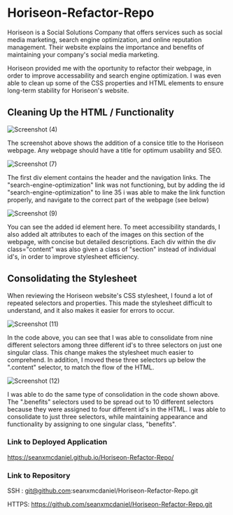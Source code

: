 # Horiseon-Refactor-Repo

Horiseon is a Social Solutions Company that offers services such as social media marketing, search engine optimization,
and online reputation management. Their website explains the importance and benefits of maintaining your company's social media 
marketing.

Horiseon provided me with the oportunity to refactor their webpage, in order to improve accessability and search engine
optimization. I was even able to clean up some of the CSS properties and HTML elements to ensure long-term stability for
Horiseon's website.

## Cleaning Up the HTML / Functionality

![Screenshot (4)](https://user-images.githubusercontent.com/102200863/162358213-5b786223-d4fb-44aa-9ec2-59f8e8be2174.png)

The screenshot above shows the addition of a consice title to the Horiseon webpage. Any webpage should have a title for optimum usability
and SEO. 

![Screenshot (7)](https://user-images.githubusercontent.com/102200863/162358815-9f32a445-60cf-4301-88a5-a2dc6679702a.png)

The first div element contains the header and the navigation links. The "search-engine-optimization" link was not functioning, but by
adding the id "search-engine-optimization" to line 35 i was able to make the link function properly, and navigate
to the correct part of the webpage (see below)

![Screenshot (9)](https://user-images.githubusercontent.com/102200863/162359223-7cd46dfe-0bc3-4d92-8826-dada6faa1bad.png)

You can see the added id element here. To meet accessibility standards, I also added alt attributes to each of the images on this
section of the webpage, with concise but detailed descriptions. Each div within the div class="content" was also
given a class of "section" instead of individual id's, in order to improve stylesheet efficiency.
 
 ## Consolidating the Stylesheet
 
When reviewing the Horiseon website's CSS stylesheet, I found a lot of repeated selectors and properties. This made the stylesheet difficult to understand, 
and it also makes it easier for errors to occur. 
 
![Screenshot (11)](https://user-images.githubusercontent.com/102200863/162474715-9ed763bd-fba1-4194-86c7-837557938cdc.png)

 In the code above, you can see that I was able to consolidate from nine different selectors among three different id's to three selectors on just one
singular class. This change makes the stylesheet much easier to comprehend. In addition, I moved these three selectors up below the ".content" selector,
to match the flow of the HTML.
 
![Screenshot (12)](https://user-images.githubusercontent.com/102200863/162476037-6a52485f-9ab9-45a8-9cee-a85dc31b5d51.png)

I was able to do the same type of consolidation in the code shown above. The ".benefits" selectors used to be spread out to 10 different selectors 
because they were assigned to four different id's in the HTML. I was able to consolidate to just three selectors, while maintaining appearance and functionality by assigning to one singular class, "benefits". 

### Link to Deployed Application

https://seanxmcdaniel.github.io/Horiseon-Refactor-Repo/

### Link to Repository 

SSH :
git@github.com:seanxmcdaniel/Horiseon-Refactor-Repo.git

HTTPS: 
https://github.com/seanxmcdaniel/Horiseon-Refactor-Repo.git
